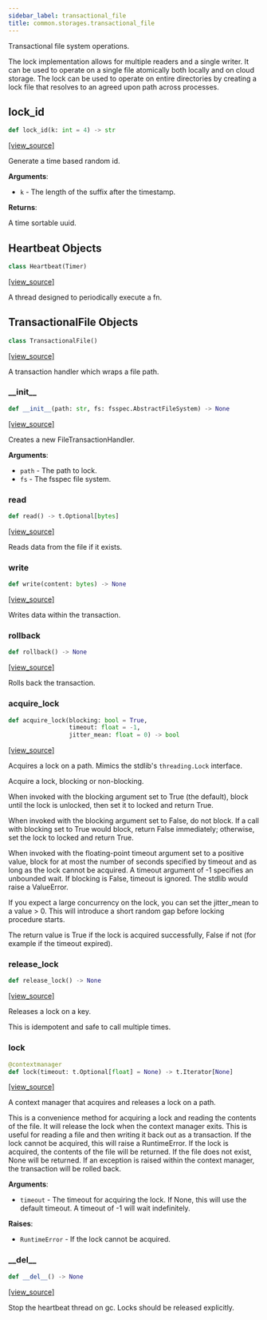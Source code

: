 ```yaml
---
sidebar_label: transactional_file
title: common.storages.transactional_file
---
```


Transactional file system operations.

The lock implementation allows for multiple readers and a single writer.
It can be used to operate on a single file atomically both locally and on
cloud storage. The lock can be used to operate on entire directories by
creating a lock file that resolves to an agreed upon path across processes.

## lock\_id

```python
def lock_id(k: int = 4) -> str
```

[[view_source]](https://github.com/dlt-hub/dlt/blob/9857029af018a582dd24da4070562f58bb7e9fc5/dlt/common/storages/transactional_file.py#L22)

Generate a time based random id.

**Arguments**:

- `k` - The length of the suffix after the timestamp.
  

**Returns**:

  A time sortable uuid.

## Heartbeat Objects

```python
class Heartbeat(Timer)
```

[[view_source]](https://github.com/dlt-hub/dlt/blob/9857029af018a582dd24da4070562f58bb7e9fc5/dlt/common/storages/transactional_file.py#L35)

A thread designed to periodically execute a fn.

## TransactionalFile Objects

```python
class TransactionalFile()
```

[[view_source]](https://github.com/dlt-hub/dlt/blob/9857029af018a582dd24da4070562f58bb7e9fc5/dlt/common/storages/transactional_file.py#L46)

A transaction handler which wraps a file path.

### \_\_init\_\_

```python
def __init__(path: str, fs: fsspec.AbstractFileSystem) -> None
```

[[view_source]](https://github.com/dlt-hub/dlt/blob/9857029af018a582dd24da4070562f58bb7e9fc5/dlt/common/storages/transactional_file.py#L52)

Creates a new FileTransactionHandler.

**Arguments**:

- `path` - The path to lock.
- `fs` - The fsspec file system.

### read

```python
def read() -> t.Optional[bytes]
```

[[view_source]](https://github.com/dlt-hub/dlt/blob/9857029af018a582dd24da4070562f58bb7e9fc5/dlt/common/storages/transactional_file.py#L122)

Reads data from the file if it exists.

### write

```python
def write(content: bytes) -> None
```

[[view_source]](https://github.com/dlt-hub/dlt/blob/9857029af018a582dd24da4070562f58bb7e9fc5/dlt/common/storages/transactional_file.py#L128)

Writes data within the transaction.

### rollback

```python
def rollback() -> None
```

[[view_source]](https://github.com/dlt-hub/dlt/blob/9857029af018a582dd24da4070562f58bb7e9fc5/dlt/common/storages/transactional_file.py#L136)

Rolls back the transaction.

### acquire\_lock

```python
def acquire_lock(blocking: bool = True,
                 timeout: float = -1,
                 jitter_mean: float = 0) -> bool
```

[[view_source]](https://github.com/dlt-hub/dlt/blob/9857029af018a582dd24da4070562f58bb7e9fc5/dlt/common/storages/transactional_file.py#L145)

Acquires a lock on a path. Mimics the stdlib's `threading.Lock` interface.

Acquire a lock, blocking or non-blocking.

When invoked with the blocking argument set to True (the default), block until
the lock is unlocked, then set it to locked and return True.

When invoked with the blocking argument set to False, do not block. If a call
with blocking set to True would block, return False immediately; otherwise, set
the lock to locked and return True.

When invoked with the floating-point timeout argument set to a positive value,
block for at most the number of seconds specified by timeout and as long as the
lock cannot be acquired. A timeout argument of -1 specifies an unbounded wait.
If blocking is False, timeout is ignored. The stdlib would raise a ValueError.

If you expect a large concurrency on the lock, you can set the jitter_mean to a
value > 0. This will introduce a short random gap before locking procedure
starts.

The return value is True if the lock is acquired successfully, False if
not (for example if the timeout expired).

### release\_lock

```python
def release_lock() -> None
```

[[view_source]](https://github.com/dlt-hub/dlt/blob/9857029af018a582dd24da4070562f58bb7e9fc5/dlt/common/storages/transactional_file.py#L200)

Releases a lock on a key.

This is idempotent and safe to call multiple times.

### lock

```python
@contextmanager
def lock(timeout: t.Optional[float] = None) -> t.Iterator[None]
```

[[view_source]](https://github.com/dlt-hub/dlt/blob/9857029af018a582dd24da4070562f58bb7e9fc5/dlt/common/storages/transactional_file.py#L212)

A context manager that acquires and releases a lock on a path.

This is a convenience method for acquiring a lock and reading the contents of
the file. It will release the lock when the context manager exits. This is
useful for reading a file and then writing it back out as a transaction. If
the lock cannot be acquired, this will raise a RuntimeError. If the lock is
acquired, the contents of the file will be returned. If the file does not
exist, None will be returned. If an exception is raised within the context
manager, the transaction will be rolled back.

**Arguments**:

- `timeout` - The timeout for acquiring the lock. If None, this will use the
  default timeout. A timeout of -1 will wait indefinitely.
  

**Raises**:

- `RuntimeError` - If the lock cannot be acquired.

### \_\_del\_\_

```python
def __del__() -> None
```

[[view_source]](https://github.com/dlt-hub/dlt/blob/9857029af018a582dd24da4070562f58bb7e9fc5/dlt/common/storages/transactional_file.py#L242)

Stop the heartbeat thread on gc. Locks should be released explicitly.

